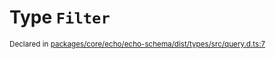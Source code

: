 # Type `Filter`
<sub>Declared in [packages/core/echo/echo-schema/dist/types/src/query.d.ts:7]()</sub>
